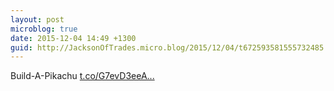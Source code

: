 ```yaml
---
layout: post
microblog: true
date: 2015-12-04 14:49 +1300
guid: http://JacksonOfTrades.micro.blog/2015/12/04/t672593581555732485.html
---
```

Build-A-Pikachu [t.co/G7evD3eeA...](https://t.co/G7evD3eeAk)
